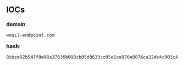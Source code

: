 
## IOCs

__domain__:

```text
wmail-endpoint.com
```
__hash__:

```text
0bbce92b547f0e99a37636b090cb05d9633cc05e1ce876e0076ca32dc4c901c4
```